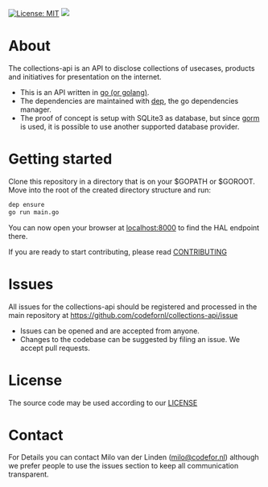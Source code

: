 [![License: MIT](https://img.shields.io/badge/License-MIT-yellow.svg)](https://opensource.org/licenses/MIT) ![](https://travis-ci.org/codefornl/collections-api.svg?branch=master)
# About

The collections-api is an API to disclose collections of usecases, products and initiatives for presentation on the internet.

* This is an API written in [go (or golang)](https://https://golang.org/).
* The dependencies are maintained with [dep](https://golang.github.io/dep/), the go dependencies manager.
* The proof of concept is setup with SQLite3 as database, but since [gorm](https://gorm.io) is used, it is possible to use another supported database provider.

# Getting started

Clone this repository in a directory that is on your $GOPATH or $GOROOT. Move into the root of the created directory structure and run:

```bash
dep ensure
go run main.go
```

You can now open your browser at [localhost:8000](http://localhost:8000) to find the HAL endpoint there.

If you are ready to start contributing, please read [CONTRIBUTING](CONTRIBUTING.md)

# Issues
All issues for the collections-api should be registered and processed in the main repository at https://github.com/codefornl/collections-api/issue

- Issues can be opened and are accepted from anyone.
- Changes to the codebase can be suggested by filing an issue. We accept pull requests.

# License

The source code may be used according to our [LICENSE](LICENSE.md)

# Contact

For Details you can contact Milo van der Linden (milo@codefor.nl) although we prefer people to use the issues section to keep all communication transparent.
    
